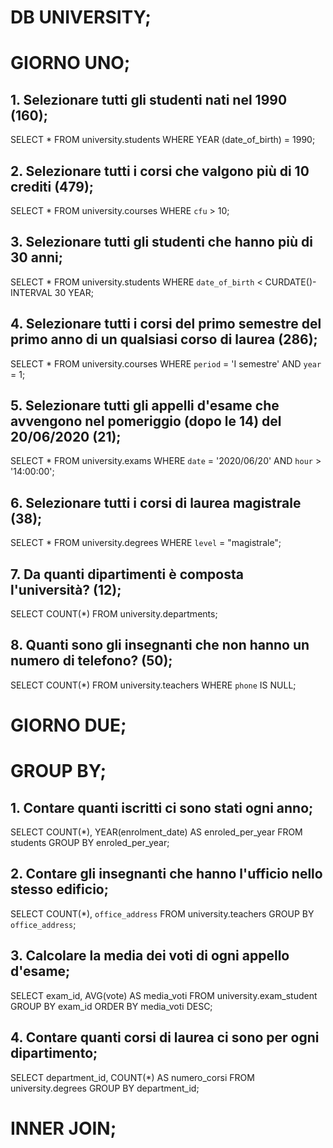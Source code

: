 # DB UNIVERSITY;

# GIORNO UNO;

## 1. Selezionare tutti gli studenti nati nel 1990 (160);

SELECT 
    *
FROM
    university.students
WHERE YEAR
    (date_of_birth) = 1990;


## 2. Selezionare tutti i corsi che valgono più di 10 crediti (479);

SELECT 
    *
FROM
    university.courses
WHERE
    `cfu` > 10;


## 3. Selezionare tutti gli studenti che hanno più di 30 anni;

SELECT 
    *
FROM
    university.students
    WHERE `date_of_birth` < CURDATE()- INTERVAL 30 YEAR;


## 4. Selezionare tutti i corsi del primo semestre del primo anno di un qualsiasi corso di laurea (286);

SELECT 
    *
FROM
    university.courses
WHERE
    `period` = 'I semestre' AND `year` = 1;


## 5. Selezionare tutti gli appelli d'esame che avvengono nel pomeriggio (dopo le 14) del 20/06/2020 (21);

SELECT 
    *
FROM
    university.exams
    WHERE
    `date` = '2020/06/20' AND `hour` > '14:00:00';


## 6. Selezionare tutti i corsi di laurea magistrale (38);

SELECT 
    *
FROM
    university.degrees
    WHERE `level` = "magistrale";

## 7. Da quanti dipartimenti è composta l'università? (12);

SELECT 
COUNT(*)
 FROM university.departments;



## 8. Quanti sono gli insegnanti che non hanno un numero di telefono? (50);

SELECT 
    COUNT(*)
FROM
    university.teachers
    WHERE `phone` IS NULL;


# GIORNO DUE;

# GROUP BY;

## 1. Contare quanti iscritti ci sono stati ogni anno;

SELECT 
        COUNT(*), YEAR(enrolment_date) AS enroled_per_year
    FROM
        students
    GROUP BY enroled_per_year;

## 2. Contare gli insegnanti che hanno l'ufficio nello stesso edificio;

SELECT 
COUNT(*), `office_address`
FROM university.teachers
GROUP BY `office_address`;

## 3. Calcolare la media dei voti di ogni appello d'esame;

SELECT 
    exam_id, AVG(vote) AS media_voti
FROM
    university.exam_student
GROUP BY exam_id
ORDER BY media_voti DESC;

## 4. Contare quanti corsi di laurea ci sono per ogni dipartimento;

SELECT 
    department_id, 
    COUNT(*) AS numero_corsi
FROM 
    university.degrees
GROUP BY 
    department_id;

# INNER JOIN;